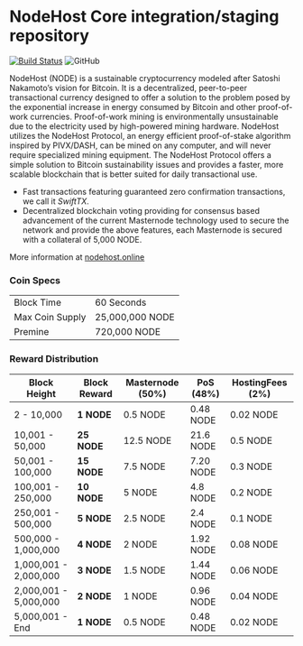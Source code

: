 NodeHost Core integration/staging repository
=================================================
[![Build Status](https://travis-ci.org/nodehost/nodehost.svg?branch=master)](https://travis-ci.org/nodehost/nodehost) ![GitHub](https://img.shields.io/github/license/mashape/apistatus.svg)

NodeHost (NODE) is a sustainable cryptocurrency modeled after Satoshi Nakamoto’s vision for Bitcoin. It is a decentralized, peer-to-peer transactional currency designed to offer a solution to the problem posed by the exponential increase in energy consumed by Bitcoin and other proof-of-work currencies. Proof-of-work mining is environmentally unsustainable due to the electricity used by high-powered mining hardware. NodeHost utilizes the NodeHost Protocol, an energy efficient proof-of-stake algorithm inspired by PIVX/DASH, can be mined on any computer, and will never require specialized mining equipment. The NodeHost Protocol offers a simple solution to Bitcoin sustainability issues and provides a faster, more scalable blockchain that is better suited for daily transactional use.

- Fast transactions featuring guaranteed zero confirmation transactions, we call it _SwiftTX_.
- Decentralized blockchain voting providing for consensus based advancement of the current Masternode
  technology used to secure the network and provide the above features, each Masternode is secured
  with a collateral of 5,000 NODE.

More information at [nodehost.online](https://nodehost.online)

### Coin Specs
|                             |                 |
|-----------------------------|-----------------|
| Block Time                  | 60 Seconds      |
| Max Coin Supply             | 25,000,000 NODE |
| Premine                     | 720,000 NODE    |

### Reward Distribution

| **Block Height**       | **Block Reward** | **Masternode** (50%) | **PoS** (48%) | **HostingFees** (2%) |
|------------------------|------------------|----------------------|---------------|----------------------|
| 2 - 10,000             | **1 NODE**       | 0.5 NODE             | 0.48 NODE     | 0.02 NODE            |
| 10,001 - 50,000        | **25 NODE**      | 12.5 NODE            | 21.6 NODE     | 0.5 NODE             |
| 50,001 - 100,000       | **15 NODE**      | 7.5 NODE             | 7.20 NODE     | 0.3 NODE             |
| 100,001 - 250,000      | **10 NODE**      | 5 NODE               | 4.8 NODE      | 0.2 NODE             |
| 250,001 - 500,000      | **5 NODE**       | 2.5 NODE             | 2.4 NODE      | 0.1 NODE             |
| 500,000 - 1,000,000    | **4 NODE**       | 2 NODE               | 1.92 NODE     | 0.08 NODE            |
| 1,000,001 - 2,000,000  | **3 NODE**       | 1.5 NODE             | 1.44 NODE     | 0.06 NODE            |
| 2,000,001 - 5,000,000  | **2 NODE**       | 1 NODE               | 0.96 NODE     | 0.04 NODE            |
| 5,000,001 - End        | **1 NODE**       | 0.5 NODE             | 0.48 NODE     | 0.02 NODE            |